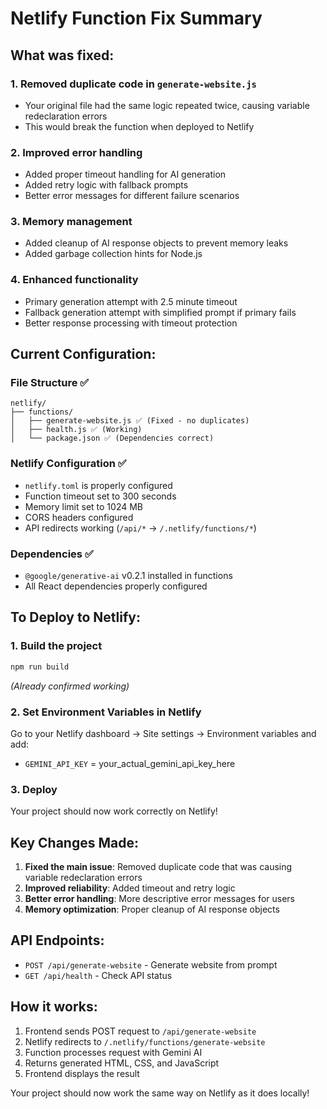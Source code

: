 # Netlify Function Fix Summary

## What was fixed:

### 1. **Removed duplicate code** in `generate-website.js`
- Your original file had the same logic repeated twice, causing variable redeclaration errors
- This would break the function when deployed to Netlify

### 2. **Improved error handling**
- Added proper timeout handling for AI generation
- Added retry logic with fallback prompts
- Better error messages for different failure scenarios

### 3. **Memory management**
- Added cleanup of AI response objects to prevent memory leaks
- Added garbage collection hints for Node.js

### 4. **Enhanced functionality**
- Primary generation attempt with 2.5 minute timeout
- Fallback generation attempt with simplified prompt if primary fails
- Better response processing with timeout protection

## Current Configuration:

### File Structure ✅
```
netlify/
├── functions/
│   ├── generate-website.js ✅ (Fixed - no duplicates)
│   ├── health.js ✅ (Working)
│   └── package.json ✅ (Dependencies correct)
```

### Netlify Configuration ✅
- `netlify.toml` is properly configured
- Function timeout set to 300 seconds
- Memory limit set to 1024 MB
- CORS headers configured
- API redirects working (`/api/*` → `/.netlify/functions/*`)

### Dependencies ✅
- `@google/generative-ai` v0.2.1 installed in functions
- All React dependencies properly configured

## To Deploy to Netlify:

### 1. **Build the project**
```bash
npm run build
```
*(Already confirmed working)*

### 2. **Set Environment Variables in Netlify**
Go to your Netlify dashboard → Site settings → Environment variables and add:
- `GEMINI_API_KEY` = your_actual_gemini_api_key_here

### 3. **Deploy**
Your project should now work correctly on Netlify!

## Key Changes Made:

1. **Fixed the main issue**: Removed duplicate code that was causing variable redeclaration errors
2. **Improved reliability**: Added timeout and retry logic
3. **Better error handling**: More descriptive error messages for users
4. **Memory optimization**: Proper cleanup of AI response objects

## API Endpoints:
- `POST /api/generate-website` - Generate website from prompt
- `GET /api/health` - Check API status

## How it works:
1. Frontend sends POST request to `/api/generate-website`
2. Netlify redirects to `/.netlify/functions/generate-website`
3. Function processes request with Gemini AI
4. Returns generated HTML, CSS, and JavaScript
5. Frontend displays the result

Your project should now work the same way on Netlify as it does locally!

